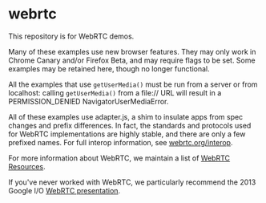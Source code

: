 webrtc
======

This repository is for WebRTC demos.

Many of these examples use new browser features. They may only work in Chrome Canary and/or Firefox Beta, and may require flags to be set. Some examples may be retained here, though no longer functional.

All the examples that use `getUserMedia()` must be run from a server or from localhost: calling `getUserMedia()` from a file:// URL will result in a PERMISSION_DENIED NavigatorUserMediaError.

All of these examples use adapter.js, a shim to insulate apps from spec changes and prefix differences. In fact, the standards and protocols used for WebRTC implementations are highly stable, and there are only a few prefixed names. For full interop information, see [webrtc.org/interop](http://www.webrtc.org/interop).

For more information about WebRTC, we maintain a list of [WebRTC Resources](https://docs.google.com/document/d/1idl_NYQhllFEFqkGQOLv8KBK8M3EVzyvxnKkHl4SuM8/edit).

If you've never worked with WebRTC, we particularly recommend the 2013 Google I/O [WebRTC presentation](http://www.youtube.com/watch?v=p2HzZkd2A40).
